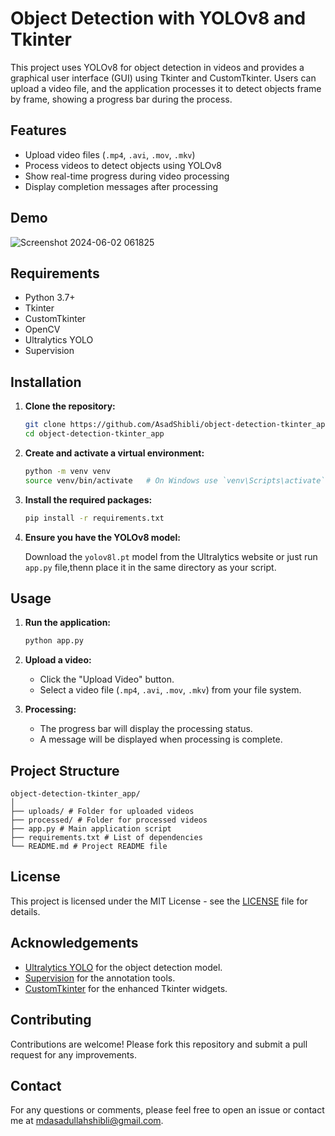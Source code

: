 # Object Detection with YOLOv8 and Tkinter

This project uses YOLOv8 for object detection in videos and provides a graphical user interface (GUI) using Tkinter and CustomTkinter. Users can upload a video file, and the application processes it to detect objects frame by frame, showing a progress bar during the process.

## Features

- Upload video files (`.mp4`, `.avi`, `.mov`, `.mkv`)
- Process videos to detect objects using YOLOv8
- Show real-time progress during video processing
- Display completion messages after processing

## Demo

![Screenshot 2024-06-02 061825](https://github.com/AsadShibli/object-detection-tkinter_app/assets/119102237/d0bdc89c-14c7-49bd-8e40-a721981d2c68)

## Requirements

- Python 3.7+
- Tkinter
- CustomTkinter
- OpenCV
- Ultralytics YOLO
- Supervision

## Installation

1. **Clone the repository:**

    ```bash
    git clone https://github.com/AsadShibli/object-detection-tkinter_app.git
    cd object-detection-tkinter_app
    ```

2. **Create and activate a virtual environment:**

    ```bash
    python -m venv venv
    source venv/bin/activate   # On Windows use `venv\Scripts\activate`
    ```

3. **Install the required packages:**

    ```bash
    pip install -r requirements.txt
    ```

4. **Ensure you have the YOLOv8 model:**

    Download the `yolov8l.pt` model from the Ultralytics website or just run ```app.py``` file,thenn place it in the same directory as your script.

## Usage

1. **Run the application:**

    ```bash
    python app.py
    ```

2. **Upload a video:**

    - Click the "Upload Video" button.
    - Select a video file (`.mp4`, `.avi`, `.mov`, `.mkv`) from your file system.

3. **Processing:**

    - The progress bar will display the processing status.
    - A message will be displayed when processing is complete.

## Project Structure
```
object-detection-tkinter_app/
│
├── uploads/ # Folder for uploaded videos
├── processed/ # Folder for processed videos
├── app.py # Main application script
├── requirements.txt # List of dependencies
└── README.md # Project README file
```

## License

This project is licensed under the MIT License - see the [LICENSE](LICENSE) file for details.

## Acknowledgements

- [Ultralytics YOLO](https://github.com/ultralytics/yolov5) for the object detection model.
- [Supervision](https://github.com/roboflow/supervision) for the annotation tools.
- [CustomTkinter](https://github.com/TomSchimansky/CustomTkinter) for the enhanced Tkinter widgets.

## Contributing

Contributions are welcome! Please fork this repository and submit a pull request for any improvements.

## Contact

For any questions or comments, please feel free to open an issue or contact me at [mdasadullahshibli@gmail.com](mailto:mdasadullahshibli@gmail.com).

